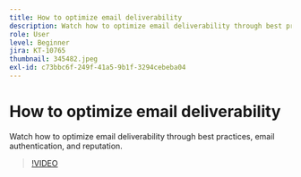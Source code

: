 ```yaml
---
title: How to optimize email deliverability
description: Watch how to optimize email deliverability through best practices, email authentication, and reputation.
role: User
level: Beginner
jira: KT-10765
thumbnail: 345482.jpeg
exl-id: c73bbc6f-249f-41a5-9b1f-3294cebeba04
---
```

# How to optimize email deliverability

Watch how to optimize email deliverability through best practices, email authentication, and reputation.

>[!VIDEO](https://video.tv.adobe.com/v/345482/?quality=12&learn=on)
